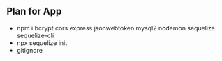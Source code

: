 ## Plan for App

- npm i bcrypt cors express jsonwebtoken mysql2 nodemon sequelize sequelize-cli
- npx sequelize init
- gitignore
